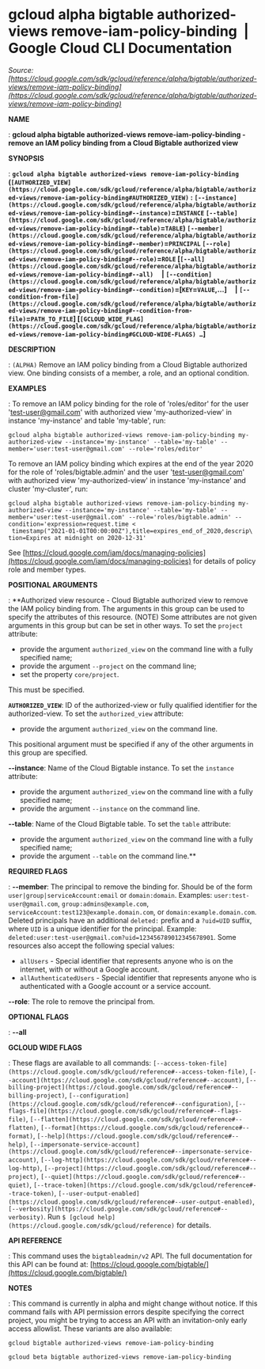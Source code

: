 # gcloud alpha bigtable authorized-views remove-iam-policy-binding  |  Google Cloud CLI Documentation

*Source: [https://cloud.google.com/sdk/gcloud/reference/alpha/bigtable/authorized-views/remove-iam-policy-binding](https://cloud.google.com/sdk/gcloud/reference/alpha/bigtable/authorized-views/remove-iam-policy-binding)*

**NAME**

: **gcloud alpha bigtable authorized-views remove-iam-policy-binding - remove an IAM policy binding from a Cloud Bigtable authorized view**

**SYNOPSIS**

: **`gcloud alpha bigtable authorized-views remove-iam-policy-binding` (`[AUTHORIZED_VIEW](https://cloud.google.com/sdk/gcloud/reference/alpha/bigtable/authorized-views/remove-iam-policy-binding#AUTHORIZED_VIEW)` : `[--instance](https://cloud.google.com/sdk/gcloud/reference/alpha/bigtable/authorized-views/remove-iam-policy-binding#--instance)`=`INSTANCE` `[--table](https://cloud.google.com/sdk/gcloud/reference/alpha/bigtable/authorized-views/remove-iam-policy-binding#--table)`=`TABLE`) `[--member](https://cloud.google.com/sdk/gcloud/reference/alpha/bigtable/authorized-views/remove-iam-policy-binding#--member)`=`PRINCIPAL` `[--role](https://cloud.google.com/sdk/gcloud/reference/alpha/bigtable/authorized-views/remove-iam-policy-binding#--role)`=`ROLE` [`[--all](https://cloud.google.com/sdk/gcloud/reference/alpha/bigtable/authorized-views/remove-iam-policy-binding#--all)`     | `[--condition](https://cloud.google.com/sdk/gcloud/reference/alpha/bigtable/authorized-views/remove-iam-policy-binding#--condition)`=[`KEY`=`VALUE`,…]     | `[--condition-from-file](https://cloud.google.com/sdk/gcloud/reference/alpha/bigtable/authorized-views/remove-iam-policy-binding#--condition-from-file)`=`PATH_TO_FILE`] [`[GCLOUD_WIDE_FLAG](https://cloud.google.com/sdk/gcloud/reference/alpha/bigtable/authorized-views/remove-iam-policy-binding#GCLOUD-WIDE-FLAGS) …`]**

**DESCRIPTION**

: `(ALPHA)` Remove an IAM policy binding from a Cloud Bigtable
authorized view. One binding consists of a member, a role, and an optional
condition.

**EXAMPLES**

: To remove an IAM policy binding for the role of 'roles/editor' for the user
'test-user@gmail.com' with authorized view 'my-authorized-view' in instance
'my-instance' and table 'my-table', run:

```
gcloud alpha bigtable authorized-views remove-iam-policy-binding my-authorized-view --instance='my-instance' --table='my-table' --member='user:test-user@gmail.com' --role='roles/editor'
```

To remove an IAM policy binding which expires at the end of the year 2020 for
the role of 'roles/bigtable.admin' and the user 'test-user@gmail.com' with
authorized view 'my-authorized-view' in instance 'my-instance' and cluster
'my-cluster', run:

```
gcloud alpha bigtable authorized-views remove-iam-policy-binding my-authorized-view --instance='my-instance' --table='my-table' --member='user:test-user@gmail.com' --role='roles/bigtable.admin' --condition='expression=request.time <
 timestamp("2021-01-01T00:00:00Z"),title=expires_end_of_2020,descrip\
tion=Expires at midnight on 2020-12-31'
```

See [https://cloud.google.com/iam/docs/managing-policies](https://cloud.google.com/iam/docs/managing-policies)
for details of policy role and member types.

**POSITIONAL ARGUMENTS**

: **Authorized view resource - Cloud Bigtable authorized view to remove the IAM
policy binding from. The arguments in this group can be used to specify the
attributes of this resource. (NOTE) Some attributes are not given arguments in
this group but can be set in other ways.
To set the `project` attribute:

- provide the argument `authorized_view` on the command line with a
fully specified name;
- provide the argument `--project` on the command line;
- set the property `core/project`.

This must be specified.

**`AUTHORIZED_VIEW`**:
ID of the authorized-view or fully qualified identifier for the authorized-view.
To set the `authorized_view` attribute:

- provide the argument `authorized_view` on the command line.

This positional argument must be specified if any of the other arguments in this
group are specified.

**--instance**:
Name of the Cloud Bigtable instance.
To set the `instance` attribute:

- provide the argument `authorized_view` on the command line with a
fully specified name;
- provide the argument `--instance` on the command line.

**--table**:
Name of the Cloud Bigtable table.
To set the `table` attribute:

- provide the argument `authorized_view` on the command line with a
fully specified name;
- provide the argument `--table` on the command line.**

**REQUIRED FLAGS**

: **--member**:
The principal to remove the binding for. Should be of the form
`user|group|serviceAccount:email` or `domain:domain`.
Examples: `user:test-user@gmail.com`,
`group:admins@example.com`,
`serviceAccount:test123@example.domain.com`, or
`domain:example.domain.com`.
Deleted principals have an additional `deleted:` prefix and a
`?uid=UID` suffix, where ``UID`` is
a unique identifier for the principal. Example:
`deleted:user:test-user@gmail.com?uid=123456789012345678901`.
Some resources also accept the following special values:

- `allUsers` - Special identifier that represents anyone who is on the
internet, with or without a Google account.
- `allAuthenticatedUsers` - Special identifier that represents anyone
who is authenticated with a Google account or a service account.

**--role**:
The role to remove the principal from.

**OPTIONAL FLAGS**

: **--all**

**GCLOUD WIDE FLAGS**

: These flags are available to all commands: `[--access-token-file](https://cloud.google.com/sdk/gcloud/reference#--access-token-file)`,
`[--account](https://cloud.google.com/sdk/gcloud/reference#--account)`, `[--billing-project](https://cloud.google.com/sdk/gcloud/reference#--billing-project)`,
`[--configuration](https://cloud.google.com/sdk/gcloud/reference#--configuration)`,
`[--flags-file](https://cloud.google.com/sdk/gcloud/reference#--flags-file)`,
`[--flatten](https://cloud.google.com/sdk/gcloud/reference#--flatten)`, `[--format](https://cloud.google.com/sdk/gcloud/reference#--format)`, `[--help](https://cloud.google.com/sdk/gcloud/reference#--help)`, `[--impersonate-service-account](https://cloud.google.com/sdk/gcloud/reference#--impersonate-service-account)`,
`[--log-http](https://cloud.google.com/sdk/gcloud/reference#--log-http)`,
`[--project](https://cloud.google.com/sdk/gcloud/reference#--project)`, `[--quiet](https://cloud.google.com/sdk/gcloud/reference#--quiet)`, `[--trace-token](https://cloud.google.com/sdk/gcloud/reference#--trace-token)`, `[--user-output-enabled](https://cloud.google.com/sdk/gcloud/reference#--user-output-enabled)`,
`[--verbosity](https://cloud.google.com/sdk/gcloud/reference#--verbosity)`.
Run `$ [gcloud help](https://cloud.google.com/sdk/gcloud/reference)` for details.

**API REFERENCE**

: This command uses the `bigtableadmin/v2` API. The full documentation
for this API can be found at: [https://cloud.google.com/bigtable/](https://cloud.google.com/bigtable/)

**NOTES**

: This command is currently in alpha and might change without notice. If this
command fails with API permission errors despite specifying the correct project,
you might be trying to access an API with an invitation-only early access
allowlist. These variants are also available:

```
gcloud bigtable authorized-views remove-iam-policy-binding
```

```
gcloud beta bigtable authorized-views remove-iam-policy-binding
```